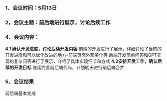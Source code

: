 ### 1、会议时间：5月13日
### 2，会议主题：前后端进行展示，讨论后续工作
### 4、会议内容：
**4.1 确认开发进度，讨论后续开发内容**
​ 前端的开发进行了展示，详细讨论了当前的开发进度和可以优化改进的地方-前端页面外观美化等
 后端开发简单问答和GPT实现的复杂问答进行了展示，介绍了具体实现细节和方式
**4.2安排开发工作，确认后续的开发目标**
继续完善前后端代码，计划明天进行前后端合并
### 5、会议结果
前后端基本完成
